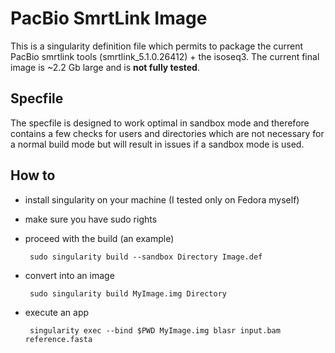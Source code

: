 # PacBio SmrtLink Image

This is a singularity definition file which permits to package the current PacBio smrtlink tools (smrtlink_5.1.0.26412) + the isoseq3.
The current final image is ~2.2 Gb large and is **not fully tested**.

## Specfile

The specfile is designed to work optimal in sandbox mode and therefore contains a few checks for users and directories which are not necessary for a normal build mode but will result in issues if a sandbox mode is used.

## How to

 - install singularity on your machine (I tested only on Fedora myself)
 - make sure you have sudo rights
 - proceed with the build (an example)

        sudo singularity build --sandbox Directory Image.def
 
 - convert into an image

        sudo singularity build MyImage.img Directory

 - execute an app

        singularity exec --bind $PWD MyImage.img blasr input.bam reference.fasta
        
